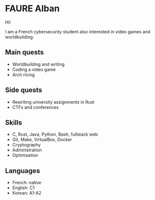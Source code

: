 # FAURE Alban
Hi!

I am a French cybersecurity student also interested in video games and worldbuilding.

## Main quests
- Worldbuilding and writing
- Coding a video game
- Arch ricing

## Side quests
- Rewriting university assignments in Rust
- CTFs and conferences

## Skills
- C, Rust, Java, Python, Bash, fullstack web
- Git, Make, VirtualBox, Docker
- Cryptography
- Administration
- Optimisation

## Languages
- French: native
- English: C1
- Korean: A1-A2
